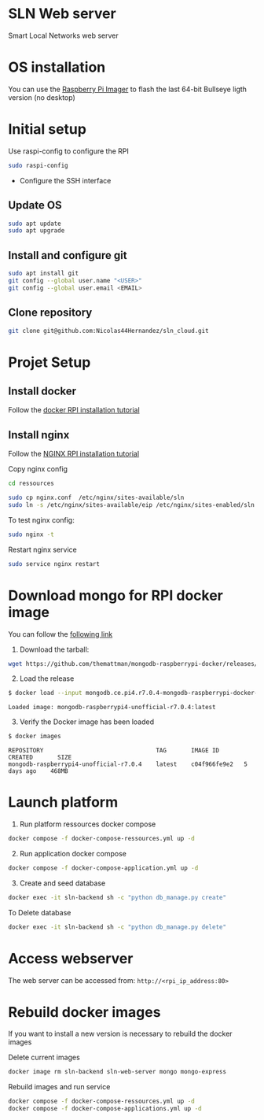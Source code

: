 # SLN Web server
Smart Local Networks web server 

# OS installation

You can use the [Raspberry Pi Imager](https://www.raspberrypi.com/software/) to flash the last 64-bit Bullseye ligth version (no desktop)

# Initial setup

Use raspi-config to configure the RPI

```bash
sudo raspi-config
```
- Configure the SSH interface

## Update OS

```bash
sudo apt update
sudo apt upgrade
```

## Install and configure git

```bash
sudo apt install git
git config --global user.name "<USER>"
git config --global user.email <EMAIL>
```

## Clone repository
```bash
git clone git@github.com:Nicolas44Hernandez/sln_cloud.git
```

# Projet Setup 

## Install docker
Follow the [docker RPI installation tutorial](https://www.raspberrypi-france.fr/installer-docker-sur-raspberry-pi/)

## Install nginx
Follow the [NGINX RPI installation tutorial](https://www.themoderncoder.com/install-nginx-on-raspberry-pi/)

Copy nginx config 
```bash
cd ressources
```

```bash
sudo cp nginx.conf  /etc/nginx/sites-available/sln
sudo ln -s /etc/nginx/sites-available/eip /etc/nginx/sites-enabled/sln
```   

To test nginx config:
```bash
sudo nginx -t
``` 
Restart nginx service
```bash
sudo service nginx restart
``` 

# Download mongo for RPI docker image
You can follow the [following link](https://github.com/themattman/mongodb-raspberrypi-docker)

1. Download the tarball:

```bash
wget https://github.com/themattman/mongodb-raspberrypi-docker/releases/download/r7.0.4-mongodb-raspberrypi-docker-unofficial/mongodb.ce.pi4.r7.0.4-mongodb-raspberrypi-docker-unofficial.tar.gz
``` 

2. Load the release
```bash
$ docker load --input mongodb.ce.pi4.r7.0.4-mongodb-raspberrypi-docker-unofficial.tar.gz
```
```
Loaded image: mongodb-raspberrypi4-unofficial-r7.0.4:latest
``` 

3. Verify the Docker image has been loaded
```bash
$ docker images
```
```
REPOSITORY                                TAG       IMAGE ID       CREATED       SIZE
mongodb-raspberrypi4-unofficial-r7.0.4    latest    c04f966fe9e2   5 days ago    468MB
```

# Launch platform

1. Run platform ressources docker compose
```bash
docker compose -f docker-compose-ressources.yml up -d
```
2. Run application docker compose
```bash
docker compose -f docker-compose-application.yml up -d
```

3. Create and seed database
```bash
docker exec -it sln-backend sh -c "python db_manage.py create"
```

To Delete database
```bash
docker exec -it sln-backend sh -c "python db_manage.py delete"
```

# Access webserver 
The web server can be accessed from:
```http://<rpi_ip_address:80>```


# Rebuild docker images
If you want to install a new version is necessary to rebuild the docker images 

Delete current images
```bash
docker image rm sln-backend sln-web-server mongo mongo-express
```

Rebuild images and run service
```bash
docker compose -f docker-compose-ressources.yml up -d
docker compose -f docker-compose-applications.yml up -d
```
